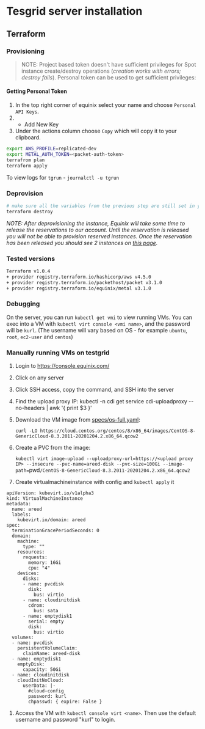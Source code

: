 # Tesgrid server installation 

## Terraform

### Provisioning

> NOTE: Project based token doesn't have sufficient privileges for Spot instance create/destroy operations (*creation works with errors; destroy fails*). Personal token can be used to get sufficient privileges:

#### Getting Personal Token
1. In the top right corner of equinix select your name and choose `Personal API Keys`.
2. + Add New Key
3. Under the actions column choose `Copy` which will copy it to your clipboard.

```bash
export AWS_PROFILE=replicated-dev
export METAL_AUTH_TOKEN=<packet-auth-token>
terrafrom plan
terraform apply
```

To view logs for `tgrun` - `journalctl -u tgrun`

### Deprovision
```bash
# make sure all the variables from the previous step are still set in your env
terraform destroy
```

*NOTE: After deprovisioning the instance, Equinix will take some time to release the reservations to our account. Until the reservation is released you will not be able to provision reserved instances. Once the reservation has been released you should see 2 instances on [this page](https://console.equinix.com/projects/bf141b98-6b6d-49c8-b7df-c261e383fc74/create-server/reserved).*

### Tested versions
```bash
Terraform v1.0.4
+ provider registry.terraform.io/hashicorp/aws v4.5.0
+ provider registry.terraform.io/packethost/packet v3.1.0
+ provider registry.terraform.io/equinix/metal v3.1.0
```

### Debugging
On the server, you can run `kubectl get vmi` to view running VMs.
You can exec into a VM with `kubectl virt console <vmi name>`, and the password will be `kurl`.
(The username will vary based on OS - for example `ubuntu`, `root`, `ec2-user` and `centos`)

### Manually running VMs on testgrid

1. Login to https://console.equinix.com/
1. Click on any server
1. Click SSH access, copy the command, and SSH into the server
1. Find the upload proxy IP: kubectl -n cdi get service cdi-uploadproxy --no-headers | awk '{ print $3 }'
1. Download the VM image from [specs/os-full.yaml](https://github.com/replicatedhq/kurl/blob/main/testgrid/specs/os-full.yaml):

   `curl -LO https://cloud.centos.org/centos/8/x86_64/images/CentOS-8-GenericCloud-8.3.2011-20201204.2.x86_64.qcow2`
1. Create a PVC from the image:

   `kubectl virt image-upload --uploadproxy-url=https://<upload proxy IP> --insecure --pvc-name=areed-disk --pvc-size=100Gi --image-path=`pwd`/CentOS-8-GenericCloud-8.3.2011-20201204.2.x86_64.qcow2`
1. Create virtualmachineinstance with config and `kubectl apply` it
```
apiVersion: kubevirt.io/v1alpha3
kind: VirtualMachineInstance
metadata:
  name: areed
  labels:
    kubevirt.io/domain: areed
spec:
  terminationGracePeriodSeconds: 0
  domain:
    machine:
      type: ""
    resources:
      requests:
        memory: 16Gi
        cpu: "4"
    devices:
      disks:
      - name: pvcdisk
        disk:
          bus: virtio
      - name: cloudinitdisk
        cdrom:
          bus: sata
      - name: emptydisk1
        serial: empty
        disk:
          bus: virtio
  volumes:
  - name: pvcdisk
    persistentVolumeClaim:
      claimName: areed-disk
  - name: emptydisk1
    emptyDisk:
      capacity: 50Gi
  - name: cloudinitdisk
    cloudInitNoCloud:
      userData: |-
        #cloud-config
        password: kurl
        chpasswd: { expire: False }
```
1. Access the VM with `kubectl console virt <name>`. Then use the default username and password "kurl" to login.
